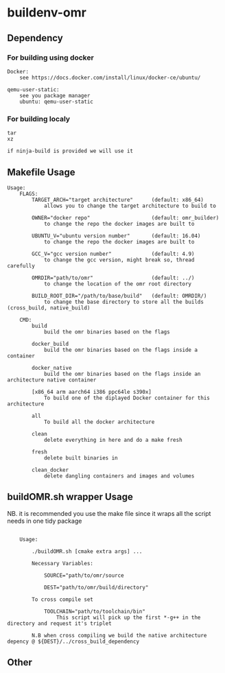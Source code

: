 
# buildenv-omr

## Dependency

### For building using docker
    Docker:
        see https://docs.docker.com/install/linux/docker-ce/ubuntu/

    qemu-user-static:
        see you package manager
        ubuntu: qemu-user-static

### For building localy

    tar
    xz
    
    if ninja-build is provided we will use it 
    
## Makefile Usage
```
Usage:
	FLAGS:
		TARGET_ARCH="target architecture"      (default: x86_64)
			allows you to change the target architecture to build to 

		OWNER="docker repo"                    (default: omr_builder)
			to change the repo the docker images are built to 

		UBUNTU_V="ubuntu version number"       (default: 16.04)
			to change the repo the docker images are built to 

		GCC_V="gcc version number"             (default: 4.9) 
			to change the gcc version, might break so, thread carefully

		OMRDIR="path/to/omr"                   (default: ../) 
			to change the location of the omr root directory 

		BUILD_ROOT_DIR="/path/to/base/build"   (default: OMRDIR/)
			to change the base directory to store all the builds (cross_build, native_build) 

	CMD:
		build	
			build the omr binaries based on the flags

		docker_build	
			build the omr binaries based on the flags inside a container 

		docker_native	
			build the omr binaries based on the flags inside an architecture native container 

		[x86_64 arm aarch64 i386 ppc64le s390x]	
			To build one of the diplayed Docker container for this architecture

		all	
			To build all the docker architecture

		clean 
			delete everything in here and do a make fresh

		fresh 
			delete built binaries in 

		clean_docker 
			delete dangling containers and images and volumes
```
## buildOMR.sh wrapper Usage

NB. it is recommended you use the make file since it wraps all the script needs in one tidy package
```

    Usage:

        ./buildOMR.sh [cmake extra args] ... 

        Necessary Variables:

            SOURCE="path/to/omr/source

            DEST="path/to/omr/build/directory"

        To cross compile set 

            TOOLCHAIN="path/to/toolchain/bin"
                This script will pick up the first *-g++ in the directory and request it's triplet

        N.B when cross compiling we build the native architecture depency @ ${DEST}/../cross_build_dependency
```
## Other

